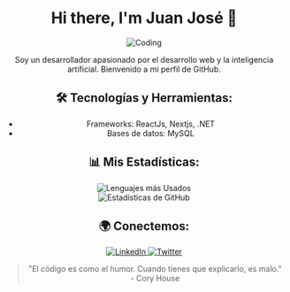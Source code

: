 <div align="center">
  <h1>Hi there, I'm Juan José 👋</h1>

  <img src="https://mir-s3-cdn-cf.behance.net/project_modules/fs/81bb4b165684019.640b6038d133e.gif" alt="Coding">

  <p>
    Soy un desarrollador apasionado por el desarrollo web y la inteligencia artificial. Bienvenido a mi perfil de GitHub.
  </p>

  <h2>🛠️ Tecnologías y Herramientas:</h2>
  <ul>
    <li>Frameworks: ReactJs, Nextjs, .NET</li>
    <li>Bases de datos: MySQL</li>
  </ul>


  <h2>📊 Mis Estadísticas:</h2>
  <img src="https://github-readme-stats.vercel.app/api/top-langs/?username=Juanchaux&layout=compact&theme=radical" alt="Lenguajes más Usados">
  <br>
  <img src="https://github-readme-stats.vercel.app/api?username=Juanchaux&show_icons=true&theme=radical" alt="Estadísticas de GitHub">

  <h2>🌍 Conectemos:</h2>
  <a href="https://www.linkedin.com/in/coolcoder123/">
    <img src="https://img.shields.io/badge/LinkedIn-blue?style=flat&logo=linkedin" alt="LinkedIn">
  </a>
  <a href="https://twitter.com/coolcoder123">
    <img src="https://img.shields.io/badge/Twitter-blue?style=flat&logo=twitter" alt="Twitter">
  </a>

  <blockquote>
    "El código es como el humor. Cuando tienes que explicarlo, es malo." - Cory House
  </blockquote>
</div>

